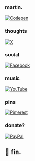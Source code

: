 ### martin. 
[![Codepen](https://img.shields.io/badge/Codepen-000000?style=for-the-badge&logo=codepen&logoColor=white)](https://codepen.io/bright-spark) 
### thoughts
[![X](https://img.shields.io/badge/X-black.svg?logo=X&logoColor=white)](https://x.com/martinmyburgh) 
### social
[![Facebook](https://img.shields.io/badge/Facebook-%231877F2.svg?logo=Facebook&logoColor=white)](https://facebook.com/iamanamoeba) 
### music
[![YouTube](https://img.shields.io/badge/YouTube-%23FF0000.svg?logo=YouTube&logoColor=white)](https://youtube.com/@theradiostream) 
### pins
[![Pinterest](https://img.shields.io/badge/Pinterest-%23E60023.svg?logo=Pinterest&logoColor=white)](https://pinterest.com/freetheradio) 
### donate?
[![PayPal](https://img.shields.io/badge/PayPal-00457C?style=for-the-badge&logo=paypal&logoColor=white)](https://paypal.me/martinmyburgh)

## 💫 fin.
